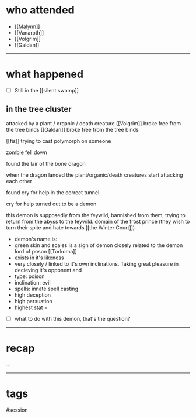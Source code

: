 # who attended

- [[Malynn]]
- [[Vanaroth]]
- [[Volgrim]]
- [[Galdan]]

---
# what happened

- [ ] Still in the [[silent swamp]]

## in the tree cluster
attacked by a plant / organic / death creature
[[Volgrim]] broke free from the tree binds
[[Galdan]] broke free from the tree binds

[[fis]] trying to cast polymorph on someone

zombie fell down

found the lair of the bone dragon

when the dragon landed the plant/organic/death creatures start attacking each other

found cry for help in the correct tunnel

cry for help turned out to be a demon

this demon is supposedly from the feywild, bannished from them, trying to return from the abyss to the feywild. domain of the frost prince (they wish to turn their spite and hate towards [[the Winter Court]])
- demon's name is: 
- green skin and scales is a sign of demon closely related to the demon lord of poson [[Torkoma]] 
- exists in it's likeness
- very closely / linked to it's own inclinations. Taking great pleasure in decieving it's opponent and 
- type: poison
- inclination: evil
- spells: innate spell casting
- high deception
- high persuation
- highest stat = 

- [ ] what to do with this demon, that's the question?


---
# recap

...

---
# tags

#session
